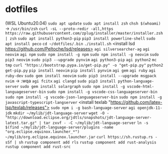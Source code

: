 # dotfiles
(WSL Ubuntu20.04)
`sudo apt update`
`sudo apt install zsh`
`chsh $(whoami)` -> `/usr/bin/zsh`
<Reboot>
`curl -sL --proto-redir -all,https https://raw.githubusercontent.com/zplug/installer/master/installer.zsh| zsh`
`sudo apt install python3-pip`
`pip3 install powerline-shell`
`sudo apt install peco`
`cd ~/dotfiles/.bin`
`./install.sh`
<install lsd https://github.com/Peltoche/lsd/releases>
`agi silversearcher-ag`
`agi neovim`
`agi npm`
`sudo npm install -g npm`
`sudo npm install -g neovim`
`sudo pip3 neovim`
`sudo pip3 --upgrade pynvim`
`agi python3-pip`
`agi python2`
`mc tmp`
`curl "https://bootstrap.pypa.io/get-pip.py" -o "get-pip.py"`
`python2 get-pip.py`
`pip install neovim`
`pip install pynvim`
`agi gem`
`agi ruby`
`agi ruby-dev`
`sudo gem install neovim`
`sudo pip3 install --upgrade msgpack`
`nvim` -> :wqa
`agi fcitx`
`agi clangd`
`sudo pip3 install python-language-server`
`sudo gem install solargraph`
`sudo npm install -g vscode-html-languageserver-bin`
`sudo npm install -g vscode-css-languageserver-bin`
`sudo npm install -g vscode-json-languageserver-bin`
`sudo npm install -g javascript-typescript-langserver`
<install texlab "https://github.com/latex-lsp/texlab/releases">
`sudo npm i -g bash-language-server`
`agi openjdk-11-jdk`
`mkdir ~/mylib/jdt-language-server`
`wget -O - "http://download.eclipse.org/jdtls/snapshots/jdt-language-server-latest.tar.gz" | tar zxvf - -C ~/mylib/jdt-language-server`
`ln -s $(find ~/mylib/jdt-language-server/plugins -name "org.eclipse.equinox.launcher_*") ~/mylib/org.eclipse.equinox.launcher.jar`
`curl https://sh.rustup.rs -sSf | sh`
`rustup component add rls`
`rustup component add rust-analysis`
`rustup component add rust-src`
